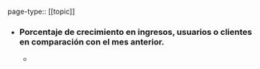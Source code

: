 page-type:: [[topic]]
- ### Porcentaje de crecimiento en ingresos, usuarios o clientes en comparación con el mes anterior.
  - 


